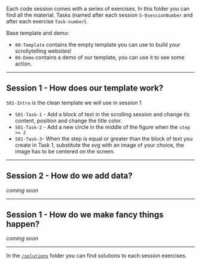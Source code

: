 Each code session comes with a series of exercises. In this folder you can find all the material. Tasks (named after each session `S-0sessionNumber` and after each exercise `Task-number`).

Base template and demo:

* `00-Template` contains the empty template you can use to build your scrollytelling websites!
* `00-Demo` contains a demo of our template, you can use it to see some action.

***

## Session 1 - How does our template work?
`S01-Intro` is the clean template we will use in session 1

* `S01-Task-1` - Add a block of text in the scrolling session and change its content, position and change the title color.
* `S01-Task-2` - Add a new circle in the middle of the figure when the `step >= 2`
* `S01-Task-3`- When the step is equal or greater than the block of text you create in Task 1, substitute the svg with an image of your choice, the image has to be centered on the screen.

***
## Session 2 - How do we add data?
*coming soon*
***
## Session 1 - How do we make fancy things happen?
*coming soon*

***
In the [`/solutions`](/solutions) folder you can find solutions to each session exercises.
